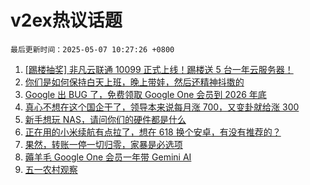 # v2ex热议话题

`最后更新时间：2025-05-07 10:27:26 +0800`

1. [[踢楼抽奖] 非凡云联通 10099 正式上线！踢楼送 5 台一年云服务器！](https://www.v2ex.com/t/1129822)
1. [你们是如何保持白天上班，晚上带娃，然后还精神抖擞的](https://www.v2ex.com/t/1129865)
1. [Google 出 BUG 了，免费领取 Google One 会员到 2026 年底](https://www.v2ex.com/t/1129845)
1. [真心不想在这个国企干了，领导本来说每月涨 700，又变卦就给涨 300](https://www.v2ex.com/t/1129852)
1. [新手想玩 NAS，请问你们的硬件都是什么](https://www.v2ex.com/t/1129846)
1. [正在用的小米续航有点拉了，想在 618 换个安卓，有没有推荐的？](https://www.v2ex.com/t/1129918)
1. [果然，转账一停一切归零，家暴是必选项](https://www.v2ex.com/t/1130054)
1. [薅羊毛 Google One 会员一年带 Gemini AI](https://www.v2ex.com/t/1129860)
1. [五一农村观察](https://www.v2ex.com/t/1129904)

